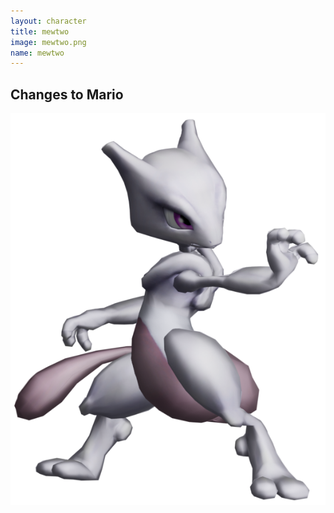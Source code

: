 ```yaml
---
layout: character
title: mewtwo
image: mewtwo.png
name: mewtwo
---
```


## Changes to Mario
![mewtwo](/images/content/css/mewtwo.png)
